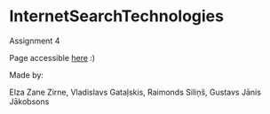 # InternetSearchTechnologies
Assignment 4

Page accessible [here](https://mystifying-bhaskara-9a1435.netlify.app/) :) 

Made by:

Elza Zane Zirne,
Vladislavs Gataļskis,
Raimonds Siliņš,
Gustavs Jānis Jākobsons
